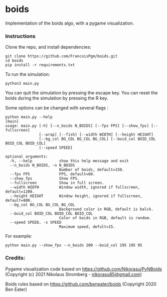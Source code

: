 # boids
Implementation of the boids algo, with a pygame visualization.

### Instructions

Clone the repo, and install dependencies:

```
git clone https://github.com/FrancoisPgm/boids.git
cd boids
pip install -r requirements.txt
```

To run the simulation:
```
python3 main.py
```

You can quit the simulation by pressing the escape key.
You can reset the boids during the simulation by pressing the R key.

Some options can be changed with several flags :
```
python main.py --help                                                          [main]
usage: main.py [-h] [--n_boids N_BOIDS] [--fps FPS] [--show_fps] [--fullscreen]
               [--wrap] [--fish] [--width WIDTH] [--height HEIGHT]
               [--bg_col BG_COL BG_COL BG_COL] [--boid_col BOID_COL BOID_COL BOID_COL]
               [--speed SPEED]

optional arguments:
  -h, --help            show this help message and exit
  --n_boids N_BOIDS, -n N_BOIDS
                        Number of boids, default=150.
  --fps FPS             FPS, default=60.
  --show_fps            Show FPS.
  --fullscreen          Show in full screen.
  --width WIDTH         Window width, ignored if fullscreen, default=1200.
  --height HEIGHT       Window height, ignored if fullscreen, default=800.
  --bg_col BG_COL BG_COL BG_COL
                        Background color in RGB, default is balck.
  --boid_col BOID_COL BOID_COL BOID_COL
                        Color of boids in RGB, default is random.
  --speed SPEED, -s SPEED
                        Maximum speed, defult=15.
```

For example:
```
python main.py --show_fps --n_boids 200 --boid_col 195 195 95
```


### Credits:

Pygame visualization code based on https://github.com/Nikorasu/PyNBoids (Copyright (c) 2021  Nikolaus Stromberg - nikorasu85@gmail.com)

Boids rules based on https://github.com/beneater/boids (Copyright 2020 Ben Eater)
